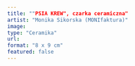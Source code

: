 ```yaml
---
title: ""PSIA KREW", czarka ceramiczna"
artist: "Monika Sikorska (MONIfaktura)"
image:
type: "Ceramika"
url:
format: "8 x 9 cm"
featured: false
---
```

